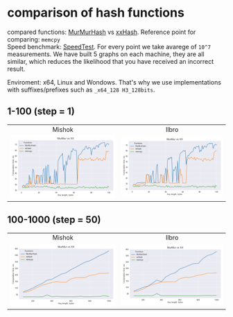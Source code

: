 # comparison of hash functions

compared functions: [MurMurHash](https://github.com/aappleby/smhasher/blob/master/src/MurmurHash3.h) vs [xxHash](https://github.com/Cyan4973/xxHash). Reference point for comparing: `memcpy`  
Speed benchmark: [SpeedTest](https://github.com/aappleby/smhasher/blob/master/src/SpeedTest.h). For every point we take avarege of `10^7` measurements. We have built 5 graphs on each machine, they are all similar, which reduces the likelihood that you have received an incorrect result.  

Enviroment: x64, Linux and Wondows. That's why we use implementations with suffixes/prefixes such as `_x64_128 H3_128bits`.

## 1-100 (step = 1)

<table>
  <tr>
    <td align="center">Mishok</td>
    <td align="center">Ilbro</td>
  </tr>
  <tr>
    <td><img src="artifacts/mishok/images/res3_small_plot.png" width="420" /></td>
    <td><img src="artifacts/mishok/images/res2_small_plot.png" width="420" /></td> 
  </tr>
</table>


## 100-1000 (step = 50)

<table>
  <tr>
    <td align="center">Mishok</td>
    <td align="center">Ilbro</td>
  </tr>
  <tr>
    <td><img src="artifacts/mishok/images/res3_big_plot.png" width="420" /></td>
    <td><img src="artifacts/mishok/images/res2_big_plot.png" width="420" /></td> 
  </tr>
</table>
